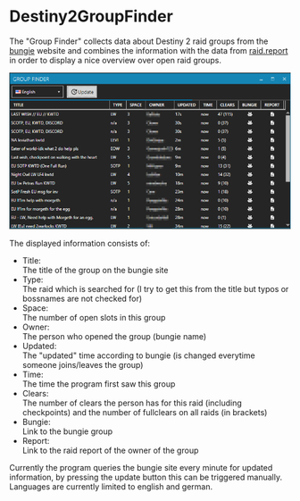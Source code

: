 # Destiny2GroupFinder

The "Group Finder" collects data about Destiny 2 raid groups from the [bungie](https://www.bungie.net) website and combines the information with the data from [raid.report](https://raid.report) in order to display a nice overview over open raid groups.

![MainWindow](img/main.png)

The displayed information consists of:

- Title:  
  The title of the group on the bungie site
- Type:  
  The raid which is searched for (I try to get this from the title but typos or bossnames are not checked for)
- Space:  
  The number of open slots in this group 
- Owner:  
  The person who opened the group (bungie name)
- Updated:  
  The "updated" time according to bungie (is changed everytime someone joins/leaves the group)
- Time:  
  The time the program first saw this group
- Clears:  
  The number of clears the person has for this raid (including checkpoints) and the number of fullclears on all raids (in brackets)
- Bungie:  
  Link to the bungie group
- Report:  
  Link to the raid report of the owner of the group

Currently the program queries the bungie site every minute for updated information, by pressing the update button this can be triggered manually.  
Languages are currently limited to english and german.       
